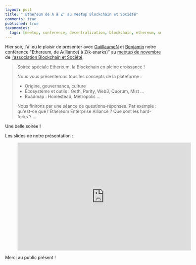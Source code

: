```yaml
---
layout: post
title: "'Ethereum de A à Z' au meetup Blockchain et Société"
comments: true
published: true
taxonomies: 
  tags: [meetup, conference, decentralization, blockchain, ethereum, smart-contract, speaker]
---
```


Hier soir, j'ai eu le plaisir de présenter avec [GuiillaumeN](https://twitter.com/guiillaumeN) et [Benjamin](https://twitter.com/benjifontaine5) notre conférence "Ethereum, de A(lliance) à Z(k-snarks)" au [meetup de novembre](https://www.meetup.com/fr-FR/Blockchain-Societe-Nantes/events/244570850/) de [l'association Blockchain et Société](https://blockchainsociete.org).

<!-- more -->

> Soirée spéciale Ethereum, la Blockchain en pleine croissance !
>
> Nous vous présenterons tous les concepts de la plateforme :
> - Origine, gouvernance, culture
> - Écosystème et outils : Geth, Parity, Web3, Quorum, Mist ...
>- Roadmap : Homestead, Metropolis ...
>
> Nous finirons par une séance de questions-réponses. Par exemple : qu'est-ce que l'Ethereum Enterprise Alliance ? Que sont les hard-forks ? ...

Une belle soirée !

Les slides de notre présentation :

<figure class="image is-16by9">
<iframe class="has-ratio" src="https://docs.google.com/presentation/d/e/2PACX-1vTz2ykgmnij1V3v9prs07qepDMA5SligE55O3ikitVfD4H-aM-6tJ10JiuWU2y6Q3zfK8jxV2CqCK6Q/embed?start=false&loop=false&delayms=60000" frameborder="0" width="560" height="349" allowfullscreen="true" mozallowfullscreen="true" webkitallowfullscreen="true"></iframe>
</figure>

Merci au public présent !
